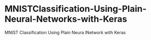 # MNISTClassification-Using-Plain-Neural-Networks-with-Keras
MNIST Classification Using Plain Neura lNetwork with Keras

